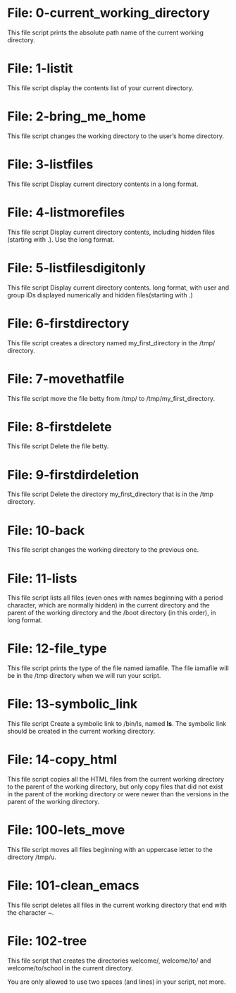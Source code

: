 # File: 0-current_working_directory
This file script prints the absolute path name of the current working directory.
# File: 1-listit
This file script display the contents list of your current directory.
# File: 2-bring_me_home
This file script changes the working directory to the user’s home directory.
# File: 3-listfiles
This file script Display current directory contents in a long format.
# File: 4-listmorefiles
This file script Display current directory contents, including hidden files (starting with .). Use the long format.
# File: 5-listfilesdigitonly
This file script Display current directory contents. long format, with user and group IDs displayed numerically and hidden files(starting with .)
# File: 6-firstdirectory
This file script creates a directory named my_first_directory in the /tmp/ directory.
# File: 7-movethatfile
This file script move the file betty from /tmp/ to /tmp/my_first_directory.
# File: 8-firstdelete
This file script Delete the file betty.
# File: 9-firstdirdeletion
This file script Delete the directory my_first_directory that is in the /tmp directory.
# File: 10-back
This file script changes the working directory to the previous one.
# File: 11-lists
This file script lists all files (even ones with names beginning with a period character, which are normally hidden) in the current directory and the parent of the working directory and the /boot directory (in this order), in long format.
# File: 12-file_type
This file script prints the type of the file named iamafile. The file iamafile will be in the /tmp directory when we will run your script.
# File: 13-symbolic_link
This file script Create a symbolic link to /bin/ls, named __ls__. The symbolic link should be created in the current working directory.
# File: 14-copy_html
This file script copies all the HTML files from the current working directory to the parent of the working directory, but only copy files that did not exist in the parent of the working directory or were newer than the versions in the parent of the working directory.
# File: 100-lets_move
This file script moves all files beginning with an uppercase letter to the directory /tmp/u.
# File: 101-clean_emacs
This file script deletes all files in the current working directory that end with the character ~.
# File: 102-tree
This file script that creates the directories welcome/, welcome/to/ and welcome/to/school in the current directory.

You are only allowed to use two spaces (and lines) in your script, not more.

